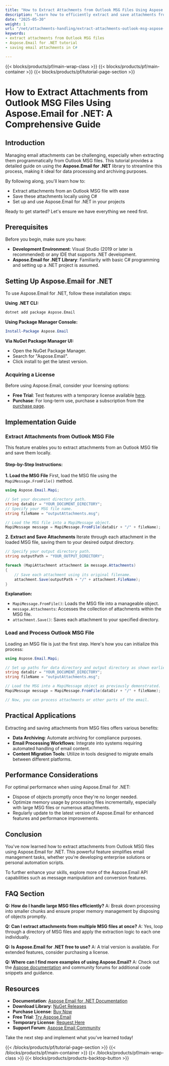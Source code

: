 ```yaml
---
title: "How to Extract Attachments from Outlook MSG Files Using Aspose.Email for .NET&#58; A Comprehensive Guide"
description: "Learn how to efficiently extract and save attachments from Outlook MSG files using Aspose.Email for .NET in C#. Follow this step-by-step guide for seamless integration."
date: "2025-05-30"
weight: 1
url: "/net/attachments-handling/extract-attachments-outlook-msg-aspose-email-net/"
keywords:
- extract attachments from Outlook MSG files
- Aspose.Email for .NET tutorial
- saving email attachments in C#

---
```


{{< blocks/products/pf/main-wrap-class >}}
{{< blocks/products/pf/main-container >}}
{{< blocks/products/pf/tutorial-page-section >}}
# How to Extract Attachments from Outlook MSG Files Using Aspose.Email for .NET: A Comprehensive Guide

## Introduction
Managing email attachments can be challenging, especially when extracting them programmatically from Outlook MSG files. This tutorial provides a detailed guide on using the **Aspose.Email for .NET** library to streamline this process, making it ideal for data processing and archiving purposes.

By following along, you'll learn how to:
- Extract attachments from an Outlook MSG file with ease
- Save these attachments locally using C#
- Set up and use Aspose.Email for .NET in your projects

Ready to get started? Let's ensure we have everything we need first.

## Prerequisites
Before you begin, make sure you have:
- **Development Environment**: Visual Studio (2019 or later is recommended) or any IDE that supports .NET development.
- **Aspose.Email for .NET Library**: Familiarity with basic C# programming and setting up a .NET project is assumed.

## Setting Up Aspose.Email for .NET
To use Aspose.Email for .NET, follow these installation steps:

**Using .NET CLI:**
```bash
dotnet add package Aspose.Email
```

**Using Package Manager Console:**
```powershell
Install-Package Aspose.Email
```

**Via NuGet Package Manager UI:**
- Open the NuGet Package Manager.
- Search for "Aspose.Email".
- Click install to get the latest version.

### Acquiring a License
Before using Aspose.Email, consider your licensing options:
- **Free Trial**: Test features with a temporary license available [here](https://releases.aspose.com/email/net/).
- **Purchase**: For long-term use, purchase a subscription from the [purchase page](https://purchase.aspose.com/buy).

## Implementation Guide

### Extract Attachments from Outlook MSG File
This feature enables you to extract attachments from an Outlook MSG file and save them locally.

#### Step-by-Step Instructions:
**1. Load the MSG File**
First, load the MSG file using the `MapiMessage.FromFile()` method.

```csharp
using Aspose.Email.Mapi;

// Set your document directory path.
string dataDir = "YOUR_DOCUMENT_DIRECTORY";
// Specify your MSG file name.
string fileName = "outputAttachments.msg";

// Load the MSG file into a MapiMessage object.
MapiMessage message = MapiMessage.FromFile(dataDir + "/" + fileName);
```

**2. Extract and Save Attachments**
Iterate through each attachment in the loaded MSG file, saving them to your desired output directory.

```csharp
// Specify your output directory path.
string outputPath = "YOUR_OUTPUT_DIRECTORY";

foreach (MapiAttachment attachment in message.Attachments)
{
    // Save each attachment using its original filename.
    attachment.Save(outputPath + "/" + attachment.FileName);
}
```

**Explanation:**
- `MapiMessage.FromFile()`: Loads the MSG file into a manageable object.
- `message.Attachments`: Accesses the collection of attachments within the MSG file.
- `attachment.Save()`: Saves each attachment to your specified directory.

### Load and Process Outlook MSG File
Loading an MSG file is just the first step. Here's how you can initialize this process:

```csharp
using Aspose.Email.Mapi;

// Set up paths for data directory and output directory as shown earlier.
string dataDir = "YOUR_DOCUMENT_DIRECTORY";
string fileName = "outputAttachments.msg";

// Load the MSG into a MapiMessage object as previously demonstrated.
MapiMessage message = MapiMessage.FromFile(dataDir + "/" + fileName);

// Now, you can process attachments or other parts of the email.
```

## Practical Applications
Extracting and saving attachments from MSG files offers various benefits:
- **Data Archiving**: Automate archiving for compliance purposes.
- **Email Processing Workflows**: Integrate into systems requiring automated handling of email content.
- **Content Migration Tools**: Utilize in tools designed to migrate emails between different platforms.

## Performance Considerations
For optimal performance when using Aspose.Email for .NET:
- Dispose of objects promptly once they're no longer needed.
- Optimize memory usage by processing files incrementally, especially with large MSG files or numerous attachments.
- Regularly update to the latest version of Aspose.Email for enhanced features and performance improvements.

## Conclusion
You've now learned how to extract attachments from Outlook MSG files using Aspose.Email for .NET. This powerful feature simplifies email management tasks, whether you're developing enterprise solutions or personal automation scripts.

To further enhance your skills, explore more of the Aspose.Email API capabilities such as message manipulation and conversion features.

## FAQ Section
**Q: How do I handle large MSG files efficiently?**
A: Break down processing into smaller chunks and ensure proper memory management by disposing of objects promptly.

**Q: Can I extract attachments from multiple MSG files at once?**
A: Yes, loop through a directory of MSG files and apply the extraction logic to each one individually.

**Q: Is Aspose.Email for .NET free to use?**
A: A trial version is available. For extended features, consider purchasing a license.

**Q: Where can I find more examples of using Aspose.Email?**
A: Check out the [Aspose documentation](https://reference.aspose.com/email/net/) and community forums for additional code snippets and guidance.

## Resources
- **Documentation**: [Aspose Email for .NET Documentation](https://reference.aspose.com/email/net/)
- **Download Library**: [NuGet Releases](https://releases.aspose.com/email/net/)
- **Purchase License**: [Buy Now](https://purchase.aspose.com/buy)
- **Free Trial**: [Try Aspose.Email](https://releases.aspose.com/email/net/)
- **Temporary License**: [Request Here](https://purchase.aspose.com/temporary-license/)
- **Support Forum**: [Aspose Email Community](https://forum.aspose.com/c/email/10)

Take the next step and implement what you've learned today!

{{< /blocks/products/pf/tutorial-page-section >}}
{{< /blocks/products/pf/main-container >}}
{{< /blocks/products/pf/main-wrap-class >}}
{{< blocks/products/products-backtop-button >}}